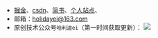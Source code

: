 <!--
**holidayei/holidayei** is a ✨ _special_ ✨ repository because its `README.md` (this file) appears on your GitHub profile.

Here are some ideas to get you started:

- 🔭 I’m currently working on ...
- 🌱 I’m currently learning ...
- 👯 I’m looking to collaborate on ...
- 🤔 I’m looking for help with ...
- 💬 Ask me about ...
- 📫 How to reach me: ...
- 😄 Pronouns: ...
- ⚡ Fun fact: ...
-->
- [掘金](https://juejin.im/user/5cf727d3f265da1b934def5c/posts)、[csdn](https://blog.csdn.net/weixin_37390872)、[简书](https://www.jianshu.com/u/6c90fa53b0c3)、[个人站点](https://imholiday.cn/)、
- 邮箱：holidayei@163.com
- 原创技术公众号`哈利迪ei`（第一时间获取更新）：
![](https://tva1.sinaimg.cn/large/007S8ZIlly1gg3mnwsbshj308c0augmm.jpg)
